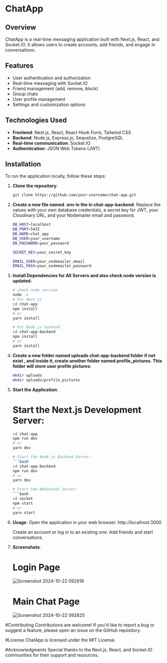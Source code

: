 # ChatApp

## Overview
ChatApp is a real-time messaging application built with Next.js, React, and Socket.IO. It allows users to create accounts, add friends, and engage in conversations.

## Features
- User authentication and authorization
- Real-time messaging with Socket.IO
- Friend management (add, remove, block)
- Group chats
- User profile management
- Settings and customization options

## Technologies Used
- **Frontend**: Next.js, React, React Hook Form, Tailwind CSS
- **Backend**: Node.js, Express.js, Sequelize, PostgreSQL
- **Real-time communication**: Socket.IO
- **Authentication**: JSON Web Tokens (JWT)

## Installation
To run the application locally, follow these steps:

1. **Clone the repository**:
   ```bash
   git clone https://github.com/your-username/chat-app.git

2. **Create a new file named .env in the in chat-app-backend**:
    Replace the values with your own database credentials, a secret key for JWT, your Cloudinary URL, and your Nodemailer email and password.

    ```bash
    DB_HOST=localhost
    DB_PORT=5432
    DB_NAME=chat_app
    DB_USER=your_username
    DB_PASSWORD=your_password

    SECRET_KEY=your_secret_key

    EMAIL_USER=your_nodemailer_email
    EMAIL_PASS=your_nodemailer_password

3. **Install Dependencies for All Servers and also check node version is updated**:
    ```bash
    # check node version
    node -v
    # For Next.js
    cd chat-app
    npm install
    # or
    yarn install

    # For Node.js backend
    cd chat-app-backend
    npm install
    # or
    yarn install   

4. **Create a new folder named uploads chat-app-backend folder if not exist , and inside it, create another folder named profile_pictures. This folder will store user profile pictures**:

    ```bash
    mkdir uploads
    mkdir uploads/profile_pictures   

5. **Start the Application**:
    # Start the Next.js Development Server:
    ```bash
    cd chat-app
    npm run dev
    # or
    yarn dev   

   # Start the Node.js Backend Server:  
    ```bash
    cd chat-app-backend
    npm run dev
    # or
    yarn dev   

   # Start the WebSocket Server:
    ```bash
    cd socket
    npm start
    # or
    yarn start  

6. **Usage**:
    Open the application in your web browser: http://localhost:3000

    Create an account or log in to an existing one.
    Add friends and start conversations.    

7. **Screenshots**.
    # Login Page
     ![Screenshot 2024-10-22 092919](https://github.com/user-attachments/assets/63d84d5e-381b-433a-b545-c1b145d9d981)

    # Main Chat Page
      ![Screenshot 2024-10-22 092825](https://github.com/user-attachments/assets/b7068052-b7f0-4fb3-ab24-48ac9782dc49)

#Contributing
    Contributions are welcome! If you'd like to report a bug or suggest a feature, please open an issue on the GitHub repository.

#License
    ChatApp is licensed under the MIT License.

#Acknowledgments
    Special thanks to the Next.js, React, and Socket.IO communities for their support and resources.    
